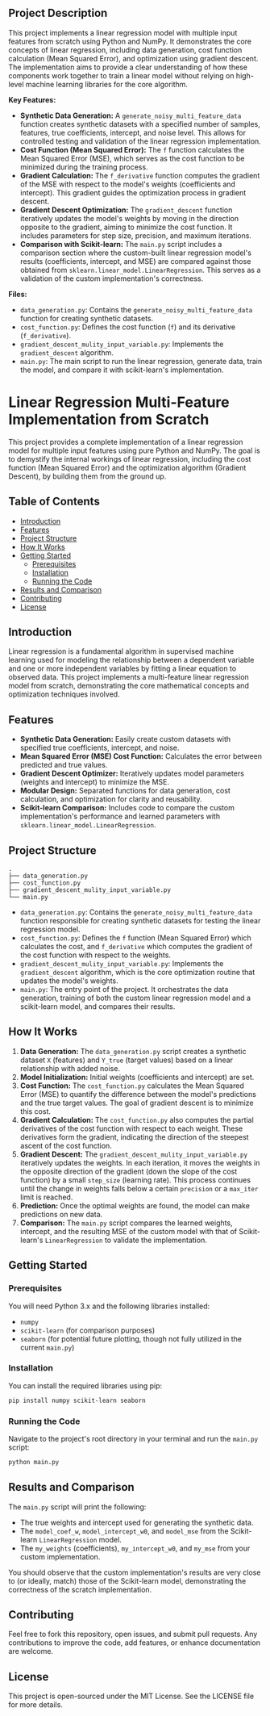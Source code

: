 ## Project Description

This project implements a linear regression model with multiple input features from scratch using Python and NumPy. It demonstrates the core concepts of linear regression, including data generation, cost function calculation (Mean Squared Error), and optimization using gradient descent. The implementation aims to provide a clear understanding of how these components work together to train a linear model without relying on high-level machine learning libraries for the core algorithm.

**Key Features:**

  * **Synthetic Data Generation:** A `generate_noisy_multi_feature_data` function creates synthetic datasets with a specified number of samples, features, true coefficients, intercept, and noise level. This allows for controlled testing and validation of the linear regression implementation.
  * **Cost Function (Mean Squared Error):** The `f` function calculates the Mean Squared Error (MSE), which serves as the cost function to be minimized during the training process.
  * **Gradient Calculation:** The `f_derivative` function computes the gradient of the MSE with respect to the model's weights (coefficients and intercept). This gradient guides the optimization process in gradient descent.
  * **Gradient Descent Optimization:** The `gradient_descent` function iteratively updates the model's weights by moving in the direction opposite to the gradient, aiming to minimize the cost function. It includes parameters for step size, precision, and maximum iterations.
  * **Comparison with Scikit-learn:** The `main.py` script includes a comparison section where the custom-built linear regression model's results (coefficients, intercept, and MSE) are compared against those obtained from `sklearn.linear_model.LinearRegression`. This serves as a validation of the custom implementation's correctness.

**Files:**

  * `data_generation.py`: Contains the `generate_noisy_multi_feature_data` function for creating synthetic datasets.
  * `cost_function.py`: Defines the cost function (`f`) and its derivative (`f_derivative`).
  * `gradient_descent_mulity_input_variable.py`: Implements the `gradient_descent` algorithm.
  * `main.py`: The main script to run the linear regression, generate data, train the model, and compare it with scikit-learn's implementation.

# Linear Regression Multi-Feature Implementation from Scratch

This project provides a complete implementation of a linear regression model for multiple input features using pure Python and NumPy. The goal is to demystify the internal workings of linear regression, including the cost function (Mean Squared Error) and the optimization algorithm (Gradient Descent), by building them from the ground up.

## Table of Contents

  * [Introduction](https://www.google.com/search?q=%23introduction)
  * [Features](https://www.google.com/search?q=%23features)
  * [Project Structure](https://www.google.com/search?q=%23project-structure)
  * [How It Works](https://www.google.com/search?q=%23how-it-works)
  * [Getting Started](https://www.google.com/search?q=%23getting-started)
      * [Prerequisites](https://www.google.com/search?q=%23prerequisites)
      * [Installation](https://www.google.com/search?q=%23installation)
      * [Running the Code](https://www.google.com/search?q=%23running-the-code)
  * [Results and Comparison](https://www.google.com/search?q=%23results-and-comparison)
  * [Contributing](https://www.google.com/search?q=%23contributing)
  * [License](https://www.google.com/search?q=%23license)

## Introduction

Linear regression is a fundamental algorithm in supervised machine learning used for modeling the relationship between a dependent variable and one or more independent variables by fitting a linear equation to observed data. This project implements a multi-feature linear regression model from scratch, demonstrating the core mathematical concepts and optimization techniques involved.

## Features

  * **Synthetic Data Generation:** Easily create custom datasets with specified true coefficients, intercept, and noise.
  * **Mean Squared Error (MSE) Cost Function:** Calculates the error between predicted and true values.
  * **Gradient Descent Optimizer:** Iteratively updates model parameters (weights and intercept) to minimize the MSE.
  * **Modular Design:** Separated functions for data generation, cost calculation, and optimization for clarity and reusability.
  * **Scikit-learn Comparison:** Includes code to compare the custom implementation's performance and learned parameters with `sklearn.linear_model.LinearRegression`.

## Project Structure

```
.
├── data_generation.py
├── cost_function.py
├── gradient_descent_mulity_input_variable.py
└── main.py
```

  * `data_generation.py`: Contains the `generate_noisy_multi_feature_data` function responsible for creating synthetic datasets for testing the linear regression model.
  * `cost_function.py`: Defines the `f` function (Mean Squared Error) which calculates the cost, and `f_derivative` which computes the gradient of the cost function with respect to the weights.
  * `gradient_descent_mulity_input_variable.py`: Implements the `gradient_descent` algorithm, which is the core optimization routine that updates the model's weights.
  * `main.py`: The entry point of the project. It orchestrates the data generation, training of both the custom linear regression model and a scikit-learn model, and compares their results.

## How It Works

1.  **Data Generation:** The `data_generation.py` script creates a synthetic dataset `X` (features) and `Y_true` (target values) based on a linear relationship with added noise.
2.  **Model Initialization:** Initial weights (coefficients and intercept) are set.
3.  **Cost Function:** The `cost_function.py` calculates the Mean Squared Error (MSE) to quantify the difference between the model's predictions and the true target values. The goal of gradient descent is to minimize this cost.
4.  **Gradient Calculation:** The `cost_function.py` also computes the partial derivatives of the cost function with respect to each weight. These derivatives form the gradient, indicating the direction of the steepest ascent of the cost function.
5.  **Gradient Descent:** The `gradient_descent_mulity_input_variable.py` iteratively updates the weights. In each iteration, it moves the weights in the opposite direction of the gradient (down the slope of the cost function) by a small `step_size` (learning rate). This process continues until the change in weights falls below a certain `precision` or a `max_iter` limit is reached.
6.  **Prediction:** Once the optimal weights are found, the model can make predictions on new data.
7.  **Comparison:** The `main.py` script compares the learned weights, intercept, and the resulting MSE of the custom model with that of Scikit-learn's `LinearRegression` to validate the implementation.

## Getting Started

### Prerequisites

You will need Python 3.x and the following libraries installed:

  * `numpy`
  * `scikit-learn` (for comparison purposes)
  * `seaborn` (for potential future plotting, though not fully utilized in the current `main.py`)

### Installation

You can install the required libraries using pip:

```bash
pip install numpy scikit-learn seaborn
```

### Running the Code

Navigate to the project's root directory in your terminal and run the `main.py` script:

```bash
python main.py
```

## Results and Comparison

The `main.py` script will print the following:

  * The true weights and intercept used for generating the synthetic data.
  * The `model_coef_w`, `model_intercept_w0`, and `model_mse` from the Scikit-learn `LinearRegression` model.
  * The `my_weights` (coefficients), `my_intercept_w0`, and `my_mse` from your custom implementation.

You should observe that the custom implementation's results are very close to (or ideally, match) those of the Scikit-learn model, demonstrating the correctness of the scratch implementation.

## Contributing

Feel free to fork this repository, open issues, and submit pull requests. Any contributions to improve the code, add features, or enhance documentation are welcome.

## License

This project is open-sourced under the MIT License. See the LICENSE file for more details.
